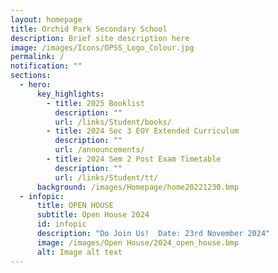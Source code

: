 ```yaml
---
layout: homepage
title: Orchid Park Secondary School
description: Brief site description here
image: /images/Icons/OPSS_Logo_Colour.jpg
permalink: /
notification: ""
sections:
  - hero:
      key_highlights:
        - title: 2025 Booklist
          description: ""
          url: /links/Student/books/
        - title: 2024 Sec 3 EOY Extended Curriculum
          description: ""
          url: /announcements/
        - title: 2024 Sem 2 Post Exam Timetable
          description: ""
          url: /links/Student/tt/
      background: /images/Homepage/home20221230.bmp
  - infopic:
      title: OPEN HOUSE
      subtitle: Open House 2024
      id: infopic
      description: "Do Join Us!  Date: 23rd November 2024"
      image: /images/Open House/2024_open_house.bmp
      alt: Image alt text
---
```

